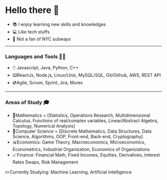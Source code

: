 
# Hello there 👋

- :books: I enjoy learning new skills and knowledges
- :computer: Like tech stuffs
- :monorail: Not a fan of NYC subways

---

### Languages and Tools ✍🏻
-  :computer_mouse: Javascript, Java, Python, C++
- :keyboard:ReactJs, Node.js, Linux/Unix, MySQL/SQL, Git/Github, AWS, REST API
- :cd:Agile, Scrum, Sprint, Jira, Murex

---

### Areas of Study 🎓
- :triangular_ruler:Mathematics = [Statistics, Operations Research, Multidimensional Calculus, Functions of real/complex variables, Linear/Abstract Algebra, Topology, Numerical Analysis]
- :mag_right:Computer Science = [Discrete Mathematics,  Data Structures, Data Science, Algorithms, OOP, Front-end, Back-end, Cryptography]
- :bar_chart:Economics: 
    Game Theory, Macroeconomics, Microeconomics, Econometrics, Industrial Organization, Economics of Organizations
- :chart_with_upwards_trend:Finance: 
    Financial Math, Fixed Incomes, Equities, Derivatives, Interest Rates Swaps, Risk Management

:pencil2:Currently Studying: Machine Learning, Artificial Intelligence
